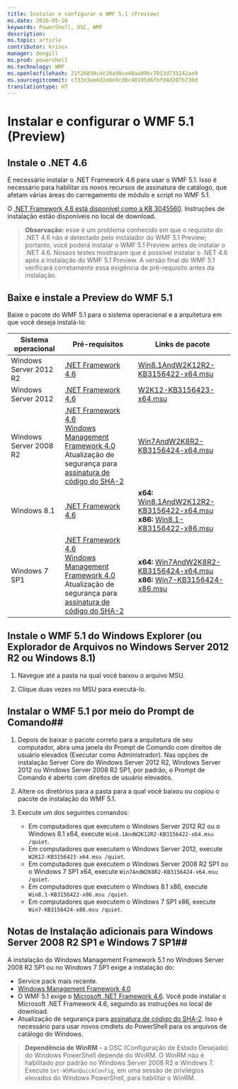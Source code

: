 ```yaml
---
title: Instalar e configurar o WMF 5.1 (Preview)
ms.date: 2016-05-16
keywords: PowerShell, DSC, WMF
description: 
ms.topic: article
contributor: kriscv
manager: dongill
ms.prod: powershell
ms.technology: WMF
ms.openlocfilehash: 21f26830cdc20a90ce48aa09bc7013d733242ae9
ms.sourcegitcommit: c732e3ee6d2e0e9cd8c40105d6fbfd4d207b730d
translationtype: HT
---
```

# <a name="install-and-configure-wmf-51-preview"></a>Instalar e configurar o WMF 5.1 (Preview) #

## <a name="install-net-46"></a>Instale o .NET 4.6
É necessário instalar o .NET Framework 4.6 para usar o WMF 5.1. Isso é necessário para habilitar os novos recursos de assinatura de catálogo, que afetam várias áreas do carregamento de módulo e script no WMF 5.1. 

O [.NET Framework 4.6 está disponível como a KB 3045560](https://support.microsoft.com/en-us/kb/3045560). Instruções de instalação estão disponíveis no local de download.

> **Observação:** esse é um problema conhecido em que o requisito do .NET 4.6 não é detectado pelo instalador do WMF 5.1 Preview; portanto, você poderá instalar o WMF 5.1 Preview antes de instalar o .NET 4.6. Nossos testes mostraram que é possível instalar o .NET 4.6 após a instalação do WMF 5.1 Preview. A versão final do WMF 5.1 verificará corretamente essa exigência de pré-requisito antes da instalação. 

## <a name="download-and-install-the-wmf-51-preview"></a>Baixe e instale a Preview do WMF 5.1

Baixe o pacote do WMF 5.1 para o sistema operacional e a arquitetura em que você deseja instalá-lo:

| Sistema operacional       | Pré-requisitos | Links de pacote             |
|------------------------|---------------|---------------------------|
| Windows Server 2012 R2 | [.NET Framework 4.6](https://support.microsoft.com/en-us/kb/3045560) | [Win8.1AndW2K12R2-KB3156422-x64.msu](http://go.microsoft.com/fwlink/?LinkID=823586)|
| Windows Server 2012    | [.NET Framework 4.6](https://support.microsoft.com/en-us/kb/3045560) | [W2K12-KB3156423-x64.msu](http://go.microsoft.com/fwlink/?LinkID=823587)|
| Windows Server 2008 R2 | [.NET Framework 4.6](https://support.microsoft.com/en-us/kb/3045560) </br> [Windows Management Framework 4.0](http://www.microsoft.com/en-us/download/details.aspx?id=40855) </br> Atualização de segurança para [assinatura de código do SHA-2](https://technet.microsoft.com/en-us/library/security/3033929) | [Win7AndW2K8R2-KB3156424-x64.msu](http://go.microsoft.com/fwlink/?LinkID=823588) |
| Windows 8.1            | [.NET Framework 4.6](https://support.microsoft.com/en-us/kb/3045560) | **x64:** [Win8.1AndW2K12R2-KB3156422-x64.msu](http://go.microsoft.com/fwlink/?LinkID=823586) </br> **x86:** [Win8.1-KB3156422-x86.msu](http://go.microsoft.com/fwlink/?LinkID=823589) |
| Windows 7 SP1          | [.NET Framework 4.6](https://support.microsoft.com/en-us/kb/3045560) </br> [Windows Management Framework 4.0](http://www.microsoft.com/en-us/download/details.aspx?id=40855) </br> Atualização de segurança para [assinatura de código do SHA-2](https://technet.microsoft.com/en-us/library/security/3033929) | **x64:** [Win7AndW2K8R2-KB3156424-x64.msu](http://go.microsoft.com/fwlink/?LinkID=823588) </br> **x86:** [Win7-KB3156424-x86.msu](http://go.microsoft.com/fwlink/?LinkID=823590) |


## <a name="install-wmf-51-from-windows-explorer-or-file-explorer-in-windows-server-2012-r2-or-windows-81"></a>Instale o WMF 5.1 do Windows Explorer (ou Explorador de Arquivos no Windows Server 2012 R2 ou Windows 8.1)

1. Navegue até a pasta na qual você baixou o arquivo MSU.

2. Clique duas vezes no MSU para executá-lo.

## <a name="install-wmf-51-from-the-command-prompt"></a>Instalar o WMF 5.1 por meio do Prompt de Comando##

1. Depois de baixar o pacote correto para a arquitetura de seu computador, abra uma janela do Prompt de Comando com direitos de usuário elevados (Executar como Administrador). Nas opções de instalação Server Core do Windows Server 2012 R2, Windows Server 2012 ou Windows Server 2008 R2 SP1, por padrão, o Prompt de Comando é aberto com direitos de usuário elevados.

2. Altere os diretórios para a pasta para a qual você baixou ou copiou o pacote de instalação do WMF 5.1.

3. Execute um dos seguintes comandos:
    - Em computadores que executem o Windows Server 2012 R2 ou o Windows 8.1 x64, execute `Win8.1AndW2K12R2-KB3156422-x64.msu /quiet`.
    - Em computadores que executem o Windows Server 2012, execute `W2K12-KB3156423-x64.msu /quiet`.
    - Em computadores que executem o Windows Server 2008 R2 SP1 ou o Windows 7 SP1 x64, execute `Win7AndW2K8R2-KB3156424-x64.msu /quiet`.
    - Em computadores que executem o Windows 8.1 x86, execute `Win8.1-KB3156422-x86.msu /quiet`.
    - Em computadores que executem o Windows 7 SP1 x86, execute `Win7-KB3156424-x86.msu /quiet`.

## <a name="additional-installation-notes-for-windows-server-2008-r2-sp1-and-windows-7-sp1"></a>Notas de Instalação adicionais para Windows Server 2008 R2 SP1 e Windows 7 SP1##
A instalação do Windows Management Framework 5.1 no Windows Server 2008 R2 SP1 ou no Windows 7 SP1 exige a instalação do:
- Service pack mais recente.
- [Windows Management Framework 4.0](http://www.microsoft.com/en-us/download/details.aspx?id=40855)
- O WMF 5.1 exige o [Microsoft .NET Framework 4.6](https://support.microsoft.com/en-us/kb/3045560). Você pode instalar o Microsoft .NET Framework 4.6, seguindo as instruções no local de download.
- Atualização de segurança para [assinatura de código do SHA-2](https://technet.microsoft.com/en-us/library/security/3033929). Isso é necessário para usar novos cmdlets do PowerShell para os arquivos de catálogo do Windows. 

> **Dependência de WinRM** – a DSC (Configuração de Estado Desejado) do Windows PowerShell depende do WinRM. O WinRM não é habilitado por padrão no Windows Server 2008 R2 e Windows 7. Execute `Set-WSManQuickConfig`, em uma sessão de privilégios elevados do Windows PowerShell, para habilitar o WinRM.

